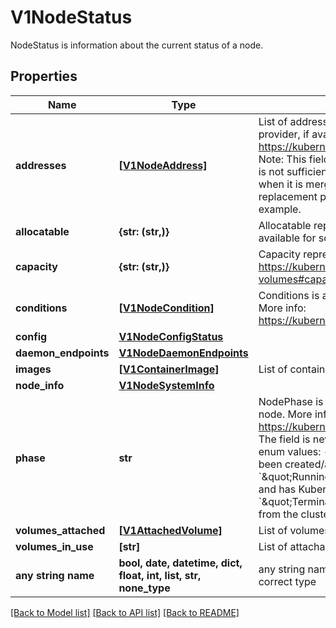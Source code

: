 # V1NodeStatus

NodeStatus is information about the current status of a node.

## Properties
Name | Type | Description | Notes
------------ | ------------- | ------------- | -------------
**addresses** | [**[V1NodeAddress]**](V1NodeAddress.md) | List of addresses reachable to the node. Queried from cloud provider, if available. More info: https://kubernetes.io/docs/concepts/nodes/node/#addresses Note: This field is declared as mergeable, but the merge key is not sufficiently unique, which can cause data corruption when it is merged. Callers should instead use a full-replacement patch. See http://pr.k8s.io/79391 for an example. | [optional] 
**allocatable** | **{str: (str,)}** | Allocatable represents the resources of a node that are available for scheduling. Defaults to Capacity. | [optional] 
**capacity** | **{str: (str,)}** | Capacity represents the total resources of a node. More info: https://kubernetes.io/docs/concepts/storage/persistent-volumes#capacity | [optional] 
**conditions** | [**[V1NodeCondition]**](V1NodeCondition.md) | Conditions is an array of current observed node conditions. More info: https://kubernetes.io/docs/concepts/nodes/node/#condition | [optional] 
**config** | [**V1NodeConfigStatus**](V1NodeConfigStatus.md) |  | [optional] 
**daemon_endpoints** | [**V1NodeDaemonEndpoints**](V1NodeDaemonEndpoints.md) |  | [optional] 
**images** | [**[V1ContainerImage]**](V1ContainerImage.md) | List of container images on this node | [optional] 
**node_info** | [**V1NodeSystemInfo**](V1NodeSystemInfo.md) |  | [optional] 
**phase** | **str** | NodePhase is the recently observed lifecycle phase of the node. More info: https://kubernetes.io/docs/concepts/nodes/node/#phase The field is never populated, and now is deprecated.  Possible enum values:  - &#x60;\&quot;Pending\&quot;&#x60; means the node has been created/added by the system, but not configured.  - &#x60;\&quot;Running\&quot;&#x60; means the node has been configured and has Kubernetes components running.  - &#x60;\&quot;Terminated\&quot;&#x60; means the node has been removed from the cluster. | [optional] 
**volumes_attached** | [**[V1AttachedVolume]**](V1AttachedVolume.md) | List of volumes that are attached to the node. | [optional] 
**volumes_in_use** | **[str]** | List of attachable volumes in use (mounted) by the node. | [optional] 
**any string name** | **bool, date, datetime, dict, float, int, list, str, none_type** | any string name can be used but the value must be the correct type | [optional]

[[Back to Model list]](../README.md#documentation-for-models) [[Back to API list]](../README.md#documentation-for-api-endpoints) [[Back to README]](../README.md)


